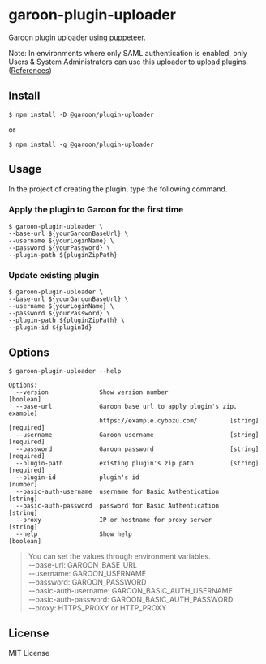 # garoon-plugin-uploader
Garoon plugin uploader using [puppeteer](https://github.com/puppeteer/puppeteer).

Note: In environments where only SAML authentication is enabled, only Users & System Administrators can use this uploader to upload plugins. ([References](https://jp.cybozu.help/general/en/id/02036.html#list_saml_saml_restriction_20))

## Install

```
$ npm install -D @garoon/plugin-uploader
```

or

```
$ npm install -g @garoon/plugin-uploader
```

## Usage
In the project of creating the plugin, type the following command.

### Apply the plugin to Garoon for the first time

```
$ garoon-plugin-uploader \
--base-url ${yourGaroonBaseUrl} \
--username ${yourLoginName} \
--password ${yourPassword} \
--plugin-path ${pluginZipPath}
```

### Update existing plugin

```
$ garoon-plugin-uploader \
--base-url ${yourGaroonBaseUrl} \
--username ${yourLoginName} \
--password ${yourPassword} \
--plugin-path ${pluginZipPath} \
--plugin-id ${pluginId}
```

## Options

```
$ garoon-plugin-uploader --help

Options:
  --version              Show version number                           [boolean]
  --base-url             Garoon base url to apply plugin's zip. example)
                         https://example.cybozu.com/         [string] [required]
  --username             Garoon username                     [string] [required]
  --password             Garoon password                     [string] [required]
  --plugin-path          existing plugin's zip path          [string] [required]
  --plugin-id            plugin's id                                    [number]
  --basic-auth-username  username for Basic Authentication               [string]
  --basic-auth-password  password for Basic Authentication               [string]
  --proxy                IP or hostname for proxy server                 [string]
  --help                 Show help                                     [boolean]
```

> You can set the values through environment variables.<br />
>  --base-url: GAROON_BASE_URL<br />
>  --username: GAROON_USERNAME<br />
>  --password: GAROON_PASSWORD<br />
>  --basic-auth-username: GAROON_BASIC_AUTH_USERNAME<br />
>  --basic-auth-password: GAROON_BASIC_AUTH_PASSWORD<br />
>  --proxy: HTTPS_PROXY or HTTP_PROXY<br />


## License

MIT License
